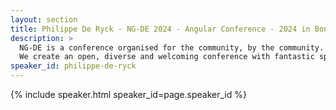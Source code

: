 ```yaml
---
layout: section
title: Philippe De Ryck - NG-DE 2024 - Angular Conference - 2024 in Bonn
description: >
  NG-DE is a conference organised for the community, by the community.
  We create an open, diverse and welcoming conference with fantastic speakers and a warm and friendly environment. 
speaker_id: philippe-de-ryck
---
```


{% include speaker.html speaker_id=page.speaker_id %}
